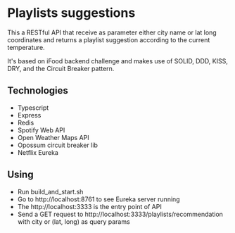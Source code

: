 # Playlists suggestions

This a RESTful API that receive as parameter either city name or lat long coordinates and returns a playlist suggestion according to the current temperature.  

It's based on iFood backend challenge and makes use of SOLID, DDD, KISS, DRY, and the Circuit Breaker pattern.

## Technologies

* Typescript
* Express
* Redis
* Spotify Web API
* Open Weather Maps API
* Opossum circuit breaker lib
* Netflix Eureka

## Using

* Run build_and_start.sh
* Go to http://localhost:8761 to see Eureka server running
* The http://localhost:3333 is the entry point of API
* Send a GET request to http://localhost:3333/playlists/recommendation with city or (lat, long) as query params

